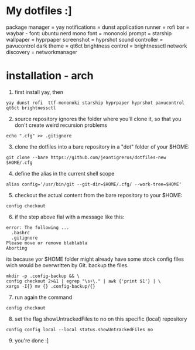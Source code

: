 # My dotfiles :]

package manager = yay
notifications = dunst
application runner = rofi
bar = waybar - font: ubuntu nerd mono
font = mononoki
prompt = starship
wallpaper = hyprpaper
screenshot = hyprshot
sound controller = pavucontrol
dark theme = qt6ct
brightness control = brightnessctl
network discovery = networkmanager

# installation - arch
1. first install yay, then
```
yay dunst rofi  ttf-mononoki starship hyprpaper hyprshot pavucontrol qt6ct brightnessctl
```

2. source repository ignores the folder where you'll clone it, so that you don't create weird recursion problems

```
echo ".cfg" >> .gitignore
```

3. clone the dotfiles into a bare repository in a "dot" folder of your $HOME:

```
git clone --bare https://github.com/jeantigreros/dotfiles-new $HOME/.cfg
```

4. define the alias in the current shell scope
```
alias config='/usr/bin/git --git-dir=$HOME/.cfg/ --work-tree=$HOME'
```

5. checkout the actual content from the bare repository to your $HOME:
```
config checkout
```
6. if the step above fial with a message like this:
```
error: The following ...
  .bashrc
  .gitignore
Please move or remove blablabla
Aborting
```
its because yor $HOME folder might already have some stock config files wich would be overwritten by Git. backup the files.

```
mkdir -p .config-backup && \
config checkout 2>&1 | egrep "\s+\." | awk {'print $1'} | \
xargs -I{} mv {} .config-backup/{}
```
7. run again the command
```
config checkout
```
8. set the flag showUntrackedFiles to no on this specific (local) repository
```
config config local --local status.showUntrackedFiles no
```
9. you're done :]
